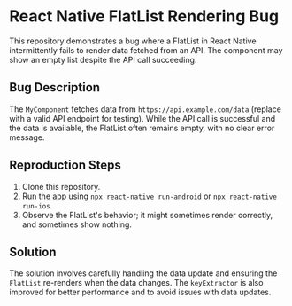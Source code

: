 # React Native FlatList Rendering Bug

This repository demonstrates a bug where a FlatList in React Native intermittently fails to render data fetched from an API.  The component may show an empty list despite the API call succeeding.

## Bug Description
The `MyComponent` fetches data from `https://api.example.com/data` (replace with a valid API endpoint for testing).  While the API call is successful and the data is available, the FlatList often remains empty, with no clear error message.

## Reproduction Steps
1. Clone this repository.
2. Run the app using `npx react-native run-android` or `npx react-native run-ios`.
3. Observe the FlatList's behavior; it might sometimes render correctly, and sometimes show nothing.

## Solution
The solution involves carefully handling the data update and ensuring the `FlatList` re-renders when the data changes.  The `keyExtractor` is also improved for better performance and to avoid issues with data updates.